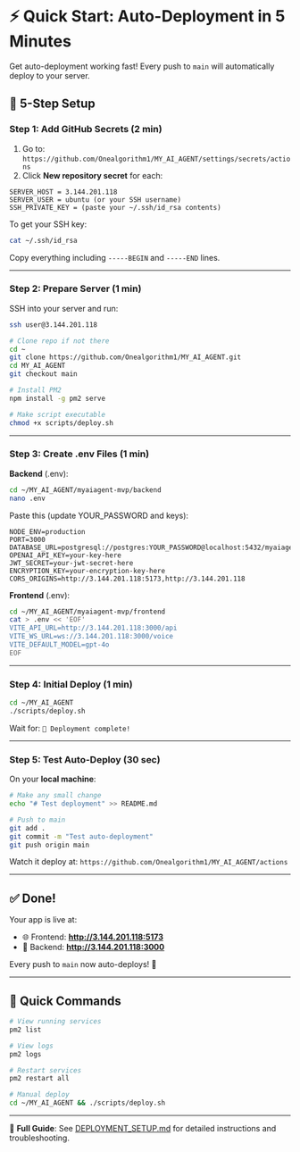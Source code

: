 # ⚡ Quick Start: Auto-Deployment in 5 Minutes

Get auto-deployment working fast! Every push to `main` will automatically deploy to your server.

## 🚀 5-Step Setup

### Step 1: Add GitHub Secrets (2 min)
1. Go to: `https://github.com/Onealgorithm1/MY_AI_AGENT/settings/secrets/actions`
2. Click **New repository secret** for each:

```
SERVER_HOST = 3.144.201.118
SERVER_USER = ubuntu (or your SSH username)
SSH_PRIVATE_KEY = (paste your ~/.ssh/id_rsa contents)
```

To get your SSH key:
```bash
cat ~/.ssh/id_rsa
```
Copy everything including `-----BEGIN` and `-----END` lines.

---

### Step 2: Prepare Server (1 min)
SSH into your server and run:

```bash
ssh user@3.144.201.118

# Clone repo if not there
cd ~
git clone https://github.com/Onealgorithm1/MY_AI_AGENT.git
cd MY_AI_AGENT
git checkout main

# Install PM2
npm install -g pm2 serve

# Make script executable
chmod +x scripts/deploy.sh
```

---

### Step 3: Create .env Files (1 min)

**Backend** (.env):
```bash
cd ~/MY_AI_AGENT/myaiagent-mvp/backend
nano .env
```

Paste this (update YOUR_PASSWORD and keys):
```env
NODE_ENV=production
PORT=3000
DATABASE_URL=postgresql://postgres:YOUR_PASSWORD@localhost:5432/myaiagent
OPENAI_API_KEY=your-key-here
JWT_SECRET=your-jwt-secret-here
ENCRYPTION_KEY=your-encryption-key-here
CORS_ORIGINS=http://3.144.201.118:5173,http://3.144.201.118
```

**Frontend** (.env):
```bash
cd ~/MY_AI_AGENT/myaiagent-mvp/frontend
cat > .env << 'EOF'
VITE_API_URL=http://3.144.201.118:3000/api
VITE_WS_URL=ws://3.144.201.118:3000/voice
VITE_DEFAULT_MODEL=gpt-4o
EOF
```

---

### Step 4: Initial Deploy (1 min)
```bash
cd ~/MY_AI_AGENT
./scripts/deploy.sh
```

Wait for: `🎉 Deployment complete!`

---

### Step 5: Test Auto-Deploy (30 sec)
On your **local machine**:

```bash
# Make any small change
echo "# Test deployment" >> README.md

# Push to main
git add .
git commit -m "Test auto-deployment"
git push origin main
```

Watch it deploy at: `https://github.com/Onealgorithm1/MY_AI_AGENT/actions`

---

## ✅ Done!

Your app is live at:
- 🌐 Frontend: **http://3.144.201.118:5173**
- 🔌 Backend: **http://3.144.201.118:3000**

Every push to `main` now auto-deploys! 🎉

---

## 🔧 Quick Commands

```bash
# View running services
pm2 list

# View logs
pm2 logs

# Restart services
pm2 restart all

# Manual deploy
cd ~/MY_AI_AGENT && ./scripts/deploy.sh
```

---

📖 **Full Guide**: See [DEPLOYMENT_SETUP.md](./DEPLOYMENT_SETUP.md) for detailed instructions and troubleshooting.
